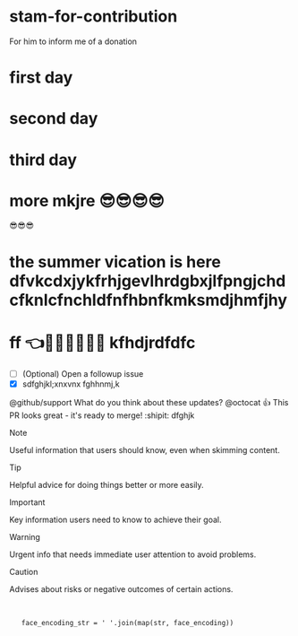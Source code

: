 # stam-for-contribution
For him to inform me of a donation

# first day
# second day
# third day
# more mkjre 😎😎😎😎
😎😎😎
# the summer vication is here dfvkcdxjykfrhjgevlhrdgbxjlfpngjchdcfknlcfnchldfnfhbnfkmksmdjhmfjhy
# ff 👈💪💪🎤😊😵🤪 kfhdjrdfdfc
- [ ] \(Optional) Open a followup issue
- [X] sdfghjkl;xnxvnx
fghhnmj,k

@github/support What do you think about these updates?
@octocat :+1: This PR looks great - it's ready to merge! :shipit:
dfghjk


[^1]: My reference.
[^2]: To add line breaks within a footnote, prefix new lines with 2 spaces.
  This is a second line



> [!NOTE]
> Useful information that users should know, even when skimming content.

> [!TIP]
> Helpful advice for doing things better or more easily.

> [!IMPORTANT]
> Key information users need to know to achieve their goal.

> [!WARNING]
> Urgent info that needs immediate user attention to avoid problems.

> [!CAUTION]
> Advises about risks or negative outcomes of certain actions.



 <br/>

       face_encoding_str = ' '.join(map(str, face_encoding))




